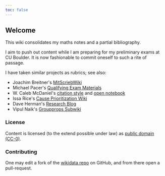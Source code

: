 ```yaml
---
toc: false
---
```


## Welcome

This wiki consolidates my maths notes and a partial bibliography. 

I aim to push out content while I am preparing for my preliminary exams at CU
Boulder. It is now fashionable to commit oneself to such a rite of passage.

I have taken similar projects as rubrics; see also:

- Joachim Breitner's [MitScriebWiki](http://mitschriebwiki.nomeata.de/)
- Michael Pacer's [Qualifying Exam Materials](https://mpacer.org/qualifying-exam-materials/#/qualifying-exam-written-portion/)
- W. Caleb McDaniel's [citation style](http://wcm1.web.rice.edu/plain-text-citations.html) 
  and [open notebook](http://wiki.wcaleb.rice.edu/)
- Issa Rice's [Cause Prioritization Wiki](https://causeprioritization.org/)
- Dave Herman's [Research Blog](https://calculist.blogspot.com/)
- Vipul Naik's [Groupprops Subwiki](https://groupprops.subwiki.org/wiki/Main_Page)

### License

Content is licensed (to the extend possible under law) as [public domain (CC-0)](http://creativecommons.org/about/cc0).

### Contributing

One may edit a fork of the 
[wikidata repo](https://github.com/coltongrainger/quamash) on GitHub,
and from there open a pull-request.
